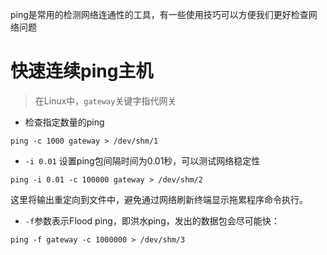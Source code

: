 ping是常用的检测网络连通性的工具，有一些使用技巧可以方便我们更好检查网络问题

# 快速连续ping主机

> 在Linux中，`gateway`关键字指代网关

* 检查指定数量的ping

```
ping -c 1000 gateway > /dev/shm/1
```

* `-i 0.01` 设置ping包间隔时间为0.01秒，可以测试网络稳定性

```
ping -i 0.01 -c 100000 gateway > /dev/shm/2
```

这里将输出重定向到文件中，避免通过网络刷新终端显示拖累程序命令执行。

* `-f`参数表示Flood ping，即洪水ping，发出的数据包会尽可能快：

```
ping -f gateway -c 1000000 > /dev/shm/3
```


